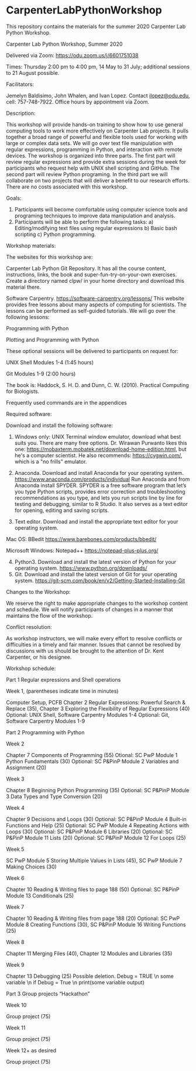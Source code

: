# CarpenterLabPythonWorkshop
This repository contains the materials for the summer 2020 Carpenter Lab Python Workshop.

Carpenter Lab Python Workshop, Summer 2020

Delivered via Zoom: https://odu.zoom.us/j/6601751038

Times: Thursday 2:00 pm to 4:00 pm, 14 May to 31 July; additional sessions to 21 August possible.

Facilitators:

Jemelyn Baldisimo, John Whalen, and Ivan Lopez.  Contact ilopez@odu.edu, cell: 757-748-7922.  Office hours by appointment via Zoom.

Description:

This workshop will provide hands-on training to show how to use general computing tools to work more effectively on Carpenter Lab projects. It pulls together a broad range of powerful and flexible tools used for working with large or complex data sets. We will go over text file manipulation with regular expressions, programming in Python, and interaction with remote devices.  The workshop is organized into three parts. The first part will review regular expressions and provide extra sessions during the week for participants who request help with UNIX shell scripting and GitHub.  The second part will review Python programing.  In the third part we will collaborate on two projects that will deliver a benefit to our research efforts.  There are no costs associated with this workshop.

Goals:
1. Participants will become comfortable using computer science tools and programing techniques to improve data manipulation and analysis.
2. Participants will be able to perform the following tasks:
a)	Editing/modifying text files using regular expressions 
b)	Basic bash scripting 
c)	Python programming.

Workshop materials:

The websites for this workshop are:

Carpenter Lab Python Git Repository.  It has all the course content, instructions, links, the book and super-fun-try-on-your-own exercises. Create a directory named clpw/ in your home directory and download this material there.

Software Carpentry. https://software-carpentry.org/lessons/ This website provides free lessons about many aspects of computing for scientists.  The lessons can be performed as self-guided tutorials.  We will go over the following lessons:

Programming with Python

Plotting and Programming with Python

These optional sessions will be delivered to participants on request for:

UNIX Shell Modules 1-4 (1:45 hours)

Git Modules 1-9 (2:00 hours)

The book is: Haddock, S. H. D. and Dunn, C. W. (2010). Practical Computing for Biologists.

Frequently used commands are in the appendices

Required software:

Download and install the following software:

1)	Windows only: UNIX Terminal window emulator, download what best suits you.  There are many free options.  Dr. Wirawan Purwanto likes this one: https://mobaxterm.mobatek.net/download-home-edition.html, but he's a computer scientist.  He also recommends: https://cygwin.com/, which is a "no frills" emulator.

2)	Anaconda.  Download and install Anaconda for your operating system.
https://www.anaconda.com/products/individual
Run Anaconda and from Anaconda install SPYDER.  SPYDER is a free software program that let’s you type Python scripts, provides error correction and troubleshooting recommendations as you type, and lets you run scripts line by line for testing and debugging, similar to R Studio.  It also serves as a text editor for opening, editing and saving scripts.
3)	Text editor.  Download and install the appropriate text editor for your operating system.

Mac OS: BBedit https://www.barebones.com/products/bbedit/

Microsoft Windows: Notepad++ https://notepad-plus-plus.org/

4)	Python3.  Download and install the latest version of Python for your operating system.
https://www.python.org/downloads/
5) Git. Download and install the latest version of Git for your operating system.
https://git-scm.com/book/en/v2/Getting-Started-Installing-Git


Changes to the Workshop:

We reserve the right to make appropriate changes to the workshop content and schedule.  We will notify participants of changes in a manner that maintains the flow of the workshop.

Conflict resolution:

As workshop instructors, we will make every effort to resolve conflicts or difficulties in a timely and fair manner. Issues that cannot be resolved by discussions with us should be brought to the attention of Dr. Kent Carpenter, or his designee.

Workshop schedule:

Part 1 Regular expressions and Shell operations

Week 1, (parentheses indicate time in minutes)

Computer Setup, PCFB Chapter 2 Regular Expressions: Powerful Search & Replace (35),
Chapter 3 Exploring the Flexibility of Regular Expressions (40)
Optional: UNIX Shell, Software Carpentry Modules 1-4
Optional: Git, Software Carpentry Modules 1-9

Part 2 Programming with Python

Week 2

Chapter 7 Components of Programming (55)
Otional: SC PwP Module 1 Python Fundamentals (30)
Optional: SC P&PinP Module 2 Variables and Assignment (20)

Week 3

Chapter 8 Beginning Python Programming (35)
Optional: SC P&PinP Module 3 Data Types and Type Conversion (20)

Week 4

Chapter 9 Decisions and Loops (30)
Optional: SC P&PinP Module 4 Built-in Functions and Help (25)
Optional: SC PwP Module 4 Repeating Actions with Loops (30)
Optional: SC P&PinP Module 6 Libraries (20) 
Optional: SC P&PinP Module 11 Lists (20)
Optional: SC P&PinP Module 12 For Loops (25)

Week 5

SC PwP Module 5 Storing Multiple Values in Lists (45), SC PwP Module 7 Making Choices (30)

Week 6

Chapter 10 Reading & Writing files to page 188 (50)
Optional: SC P&PinP Module 13 Conditionals (25)

Week 7

Chapter 10 Reading & Writing files from page 188 (20)
Optional: SC PwP Module 8 Creating Functions (30), SC P&PinP Module 16 Writing Functions (25)

Week 8

Chapter 11 Merging Files (40), Chapter 12 Modules and Libraries (35)

Week 9

Chapter 13 Debugging (25) Possible deletion.  Debug = TRUE \n some variable \n if Debug = True \n print(some variable output) 

Part 3 Group projects “Hackathon”

Week 10

Group project (75)

Week 11

Group project (75)

Week 12+ as desired

Group project (75)


